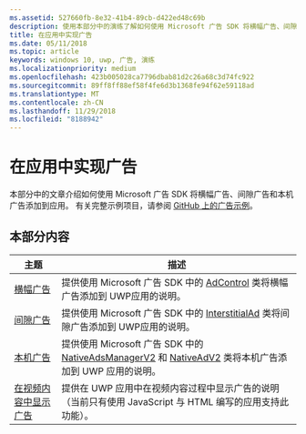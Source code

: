 ```yaml
---
ms.assetid: 527660fb-8e32-41b4-89cb-d422ed48c69b
description: 使用本部分中的演练了解如何使用 Microsoft 广告 SDK 将横幅广告、间隙广告和本机广告添加到应用。
title: 在应用中实现广告
ms.date: 05/11/2018
ms.topic: article
keywords: windows 10, uwp, 广告, 演练
ms.localizationpriority: medium
ms.openlocfilehash: 423b005028ca7796dbab81d2c26a68c3d74fc922
ms.sourcegitcommit: 89ff8ff88ef58f4fe6d3b1368fe94f62e59118ad
ms.translationtype: MT
ms.contentlocale: zh-CN
ms.lasthandoff: 11/29/2018
ms.locfileid: "8188942"
---
```

# <a name="implement-ads-in-your-app"></a>在应用中实现广告

本部分中的文章介绍如何使用 Microsoft 广告 SDK 将横幅广告、间隙广告和本机广告添加到应用。 有关完整示例项目，请参阅 [GitHub 上的广告示例](http://aka.ms/githubads)。

## <a name="in-this-section"></a>本部分内容

|  主题    | 描述 |               
|----------|-------|
| [横幅广告](banner-ads.md)     | 提供使用 Microsoft 广告 SDK 中的 [AdControl](https://docs.microsoft.com/uwp/api/microsoft.advertising.winrt.ui.adcontrol) 类将横幅广告添加到 UWP应用的说明。        |
| [间隙广告](interstitial-ads.md)    | 提供使用 Microsoft 广告 SDK 中的 [InterstitialAd](https://docs.microsoft.com/uwp/api/microsoft.advertising.winrt.ui.interstitialad) 类将间隙广告添加到 UWP应用的说明。       |
| [本机广告](native-ads.md)       | 提供使用 Microsoft 广告 SDK 中的 [NativeAdsManagerV2](https://docs.microsoft.com/uwp/api/microsoft.advertising.winrt.ui.nativeadsmanagerv2) 和 [NativeAdV2](https://docs.microsoft.com/uwp/api/microsoft.advertising.winrt.ui.nativeadv2) 类将本机广告添加到 UWP 应用的说明。  |
| [在视频内容中显示广告](add-advertisements-to-video-content.md)     |  提供在 UWP 应用中在视频内容过程中显示广告的说明（当前只有使用 JavaScript 与 HTML 编写的应用支持此功能）。 |



 

 
